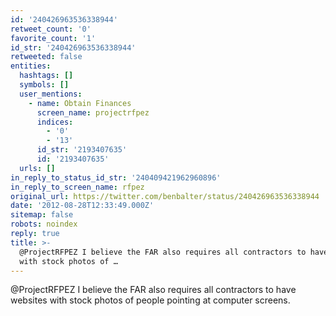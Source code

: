 ```yaml
---
id: '240426963536338944'
retweet_count: '0'
favorite_count: '1'
id_str: '240426963536338944'
retweeted: false
entities:
  hashtags: []
  symbols: []
  user_mentions:
    - name: Obtain Finances
      screen_name: projectrfpez
      indices:
        - '0'
        - '13'
      id_str: '2193407635'
      id: '2193407635'
  urls: []
in_reply_to_status_id_str: '240409421962960896'
in_reply_to_screen_name: rfpez
original_url: https://twitter.com/benbalter/status/240426963536338944
date: '2012-08-28T12:33:49.000Z'
sitemap: false
robots: noindex
reply: true
title: >-
  @ProjectRFPEZ I believe the FAR also requires all contractors to have websites
  with stock photos of …
---
```


@ProjectRFPEZ I believe the FAR also requires all contractors to have websites with stock photos of people pointing at computer screens.